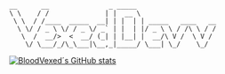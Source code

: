 <!--
**VexedDevv/VexedDevv** is a ✨ _special_ ✨ repository because its `README.md` (this file) appears on your GitHub profile.
Here are some ideas to get you started:
- 🔭 I’m currently working on ...
- 🌱 I’m currently learning ...
- 👯 I’m looking to collaborate on ...
- 🤔 I’m looking for help with ...
- 💬 Ask me about ...
- 📫 How to reach me: ...
- 😄 Pronouns: ...
- ⚡ Fun fact: ...
-->
```
__      __               _ _____                    
\ \    / /              | |  __ \                   
 \ \  / /____  _____  __| | |  | | _____   ____   __
  \ \/ / _ \ \/ / _ \/ _` | |  | |/ _ \ \ / /\ \ / /
   \  /  __/>  <  __/ (_| | |__| |  __/\ V /  \ V / 
    \/ \___/_/\_\___|\__,_|_____/ \___| \_/    \_/ 
```

[![BloodVexed´s GitHub stats](https://github-readme-stats.vercel.app/api?username=vexedpy)](https://github.com/VexedPy/)
